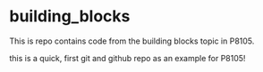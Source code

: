 # building_blocks

This is repo contains code from the building blocks topic in P8105.

this is a quick, first git and github repo as an example for P8105!